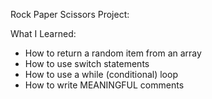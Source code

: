 Rock Paper Scissors Project:

What I Learned:
  - How to return a random item from an array
  - How to use switch statements
  - How to use a while (conditional) loop
  - How to write MEANINGFUL comments
